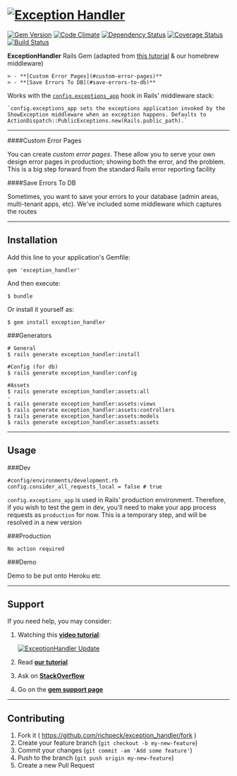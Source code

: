 # [![Exception Handler](https://raw.githubusercontent.com/richpeck/exception_handler/master/readme/exception_handler.png "Exception Handler Logo")](http://frontlineutilities.co.uk/ruby-on-rails/exception-handler)

[![Gem Version](https://badge.fury.io/rb/exception_handler.svg)](http://badge.fury.io/rb/exception_handler)
[![Code Climate](https://codeclimate.com/github/richpeck/exception_handler.png)](https://codeclimate.com/github/richpeck/exception_handler)
[![Dependency Status](https://gemnasium.com/richpeck/exception_handler.svg)](https://gemnasium.com/richpeck/exception_handler)
[![Coverage Status](https://coveralls.io/repos/richpeck/exception_handler/badge.png)](https://coveralls.io/r/richpeck/exception_handler)
[![Build Status](https://travis-ci.org/richpeck/exception_handler.svg?branch=master)](https://travis-ci.org/richpeck/exception_handler)


**ExceptionHandler** Rails Gem (adapted from [this tutorial](https://gist.github.com/wojtha/8433843) & our homebrew middleware)

    > - **[Custom Error Pages](#custom-error-pages)**
    > - **[Save Errors To DB](#save-errors-to-db)**

Works with the [`config.exceptions_app`](http://guides.rubyonrails.org/configuring.html#rails-general-configuration) hook in Rails' middleware stack:

    `config.exceptions_app sets the exceptions application invoked by the ShowException middleware when an exception happens. Defaults to ActionDispatch::PublicExceptions.new(Rails.public_path).`

-----------

####Custom Error Pages

You can create *custom error pages*. These allow you to serve your own design error pages in production; showing both the error, and the problem. This is a big step forward from the standard Rails error reporting facility



####Save Errors To DB

Sometimes, you want to save your errors to your database (admin areas, multi-tenant apps, etc). We've included some middleware which captures the routes 

---------

## Installation

Add this line to your application's Gemfile:

    gem 'exception_handler'

And then execute:

    $ bundle

Or install it yourself as:

    $ gem install exception_handler

###Generators

	# General
	$ rails generate exception_handler:install

	#Config (for db)
	$ rails generate exception_handler:config

	#Assets
	$ rails generate exception_handler:assets:all
	-
	$ rails generate exception_handler:assets:views
	$ rails generate exception_handler:assets:controllers
	$ rails generate exception_handler:assets:models
	$ rails generate exception_handler:assets:assets



---------

## Usage

###Dev

	#config/environments/development.rb
	config.consider_all_requests_local = false # true

`config.exceptions_app` is used in Rails' production environment. Therefore, if you wish to test the gem in dev,
you'll need to make your app process requests as `production` for now. This is a temporary step, and will be
resolved in a new version

###Production

    No action required

###Demo

Demo to be put onto Heroku etc

--------

## Support

If you need help, you may consider:

1. Watching this [**video tutorial**](http://www.youtube.com/watch?v=Zo2vav3dYnY):

   [![ExceptionHandler Update](http://img.youtube.com/vi/Zo2vav3dYnY/0.jpg)](http://www.youtube.com/watch?v=Zo2vav3dYnY)
2. Read [**our tutorial**](http://google.com)
3. Ask on [**StackOverflow**](http://stackoverflow.com)
4. Go on the [**gem support page**](http://frontlineutilities.co.uk)

---------

## Contributing

1. Fork it ( https://github.com/richpeck/exception_handler/fork )
2. Create your feature branch (`git checkout -b my-new-feature`)
3. Commit your changes (`git commit -am 'Add some feature'`)
4. Push to the branch (`git push origin my-new-feature`)
5. Create a new Pull Request

